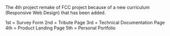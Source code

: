 The 4th project remake of FCC project because of a new curriculum (Responsive Web Design) that has been added.

1st = Survey Form
2nd = Tribute Page
3rd = Technical Documentation Page
4th = Product Landing Page
5th = Personal Portfolio
